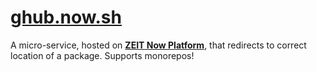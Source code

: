 # [ghub.now.sh](https://ghub.now.sh)

A micro-service, hosted on [**ZEIT Now Platform**](https://now.sh), that redirects to correct location of a package. Supports
monorepos!
